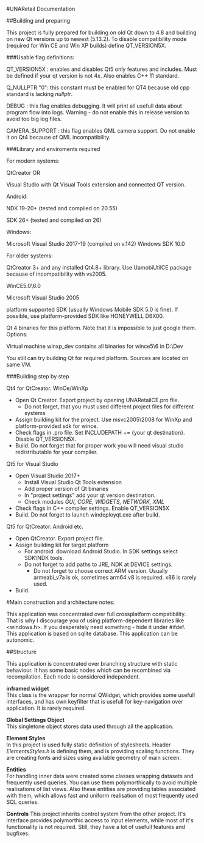 #UNARetail Documentation##Building and preparingThis project is fully prepared for building on old Qt down to 4.8 and building on new Qt versions up to newest (5.13.2).  To disable compatibility mode (required for Win CE and Win XP builds) define QT_VERSION5X.###Usable flag definitions:QT\_VERSION5X : enables and disables Qt5 only features and includes. Must be defined if your qt version is not 4x. Also enables C++ 11 standard.Q\_NULLPTR	"0": this constant must be enabled for QT4 because old cpp standard is lacking _nullptr_.DEBUG	    : this flag enables debugging. It will print all usefull data about program flow into logs. Warning - do not enable this in release version to avoid too big log files.CAMERA_SUPPORT     : this flag enables QML camera support. Do not enable it on Qt4 because of QML incompatibility. ###Library and enviroments requiredFor modern systems:QtCreator ORVisual Studio with Qt Visual Tools extension and connected QT version.Android:NDK 19-20+ (tested and compiled on 20.55)SDK 26+ (tested and compiled on 26)Windows:Microsoft Visual Studio 2017-19 (compiled on v.142)Windows SDK 10.0 For older systems:QtCreator 3+ and any installed Qt4.8+ library. Use UamobiUtilCE package because of incompatibility with vs2005.WinCE5.0\6.0Microsoft Visual Studio 2005platform supported SDK (usually Windows Mobile SDK 5.0 is fine). If possible, use platform-provided SDK like HONEYWELL D6X00. Qt 4 binaries for this platform. Note that it is impossible to just google them. Options:Virtual machine winxp_dev contains all binaries for wince5\6 in D:\DevYou still can try building Qt for required platform. Sources are located on same VM. ###Building step by step Qt4 for QtCreator. WinCe/WinXp* Open Qt Creator. Export project by opening UNARetailCE.pro file.     * Do not forget, that you must used different project files for different systems* Assign building kit for the project. Use msvc2005\2008 for WinXp and platform-provided sdk for wince.* Check flags in .pro file. Set INCLUDEPATH += {your qt destination}. Disable QT_VERSION5X.* Build. Do not forget that for proper work you will need visual studio redistributable for your compiler. Qt5 for Visual Studio* Open Visual Studio 2017+    * Install Visual Studio Qt Tools extension    * Add proper version of Qt binaries    * In "project settings" add your qt version destination.     * Check modules _GUI, CORE, WIDGETS, NETWORK, XML_* Check flags in C++ compiler settings. Enable QT_VERSION5X* Build. Do not forget to launch windeployqt.exe after build. Qt5 for QtCreator. Android etc.* Open QtCreator. Export project file.* Assign building kit for target platform    * For android: download Android Studio. In SDK settings select SDK\NDK tools.	* Do not forget to add paths to JRE, NDK at DEVICE settings.    	* Do not forget to choose correct ARM version. Usually armeabi_v7a is ok, sometimes arm64 v8 is required. x86 is rarely used.* Build.#Main construction and architecture notes:This application was concentrated over full crossplatform compatibility. That is why I discourage you of using platform-dependent libraries like <windows.h>. If you desperately need something - hide it under #ifdef.  This application is based on sqlite database. This application can be autonomic. ##StructureThis application is concentrated over branching structure with static behaviour. It has some basic nodes which can be recombined via recompilation. Each node is considered independent.__inframed widget__  This class is the wrapper for normal QWidget, which provides some usefull interfaces, and has own keyfilter that is usefull for key-navigation over application. It is rarely required.__Global Settings Object__  This singletone object stores data used through all the application.__Element Styles__  In this project is used fully static definition of stylesheets. Header _ElementsStyles.h_ is defining them, and is providing scaling functions. They are creating fonts and sizes using available geometry of main screen.  __Entities__  For handling inner data were created some classes wrapping datasets and frequently used queries. You can use them polymorthically to avoid multiple realisations of list views.Also these entities are providing tables associated with them, which allows fast and uniform realisation of most frequently used SQL queries.__Controls__This project inherits control system from the other project. It's interface provides polymorthic access to input elements, while most of it's functionality is not required. Still, they have a lot of usefull features and bugfixes.